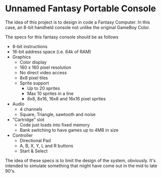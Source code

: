# Unnamed Fantasy Portable Console

The idea of this project is to design in code a Fantasy Computer.  In this case, an 8-bit handheld console not unlike the original GameBoy Color.

The specs for this fantasy console should be as follows

* 8-bit instructions
* 16-bit address space (i.e. 64k of RAM)
* Graphics
    * Color display
    * 160 x 160 pixel resolution
    * No direct video access
    * 8x8 pixel tiles
    * Sprite support
        * Up to 20 sprites
        * Max 10 sprites in a line
        * 8x8, 8x16, 16x8 and 16x16 pixel sprites
* Audio
    * 4 channels
    * Square, Triangle, sawtooth and noise
* "Cartridge" slot
    * Code just loads into fixed memory
    * Bank switching to have games up to 4MB in size
* Controller
    * Directional Pad
    * A, B, X, Y, L and R buttons
    * Start & Select

The idea of these specs is to limit the design of the system, obviously.  It's intended to simulate something that might have come out in the mid to late 90's.
